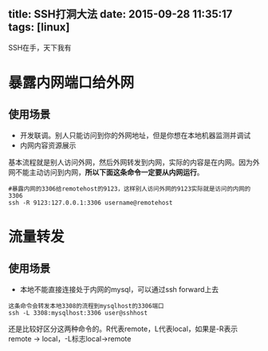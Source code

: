 title: SSH打洞大法
date: 2015-09-28 11:35:17
tags: [linux]
---

SSH在手，天下我有
<!--more-->



# 暴露内网端口给外网
## 使用场景
* 开发联调。别人只能访问到你的外网地址，但是你想在本地机器监测并调试
* 内网内容资源展示

基本流程就是别人访问外网，然后外网转发到内网，实际的内容是在内网。因为外网不能主动访问到内网，**所以下面这条命令一定要从内网运行**。
```
#暴露内网的3306给remotehost的9123，这样别人访问外网的9123实际就是访问的内网的3306
ssh -R 9123:127.0.0.1:3306 username@remotehost
```

# 流量转发
## 使用场景
* 本地不能直接连接处于内网的mysql，可以通过ssh forward上去

```
这条命令会转发本地3308的流程到mysqlhost的3306端口
ssh -L 3308:mysqlhost:3306 user@sshhost
```

还是比较好区分这两种命令的。R代表remote，L代表local，如果是-R表示remote -> local，-L标志local->remote
